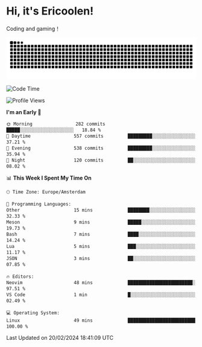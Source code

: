 # Hi, it's Ericoolen!
Coding and gaming！

<picture>
  <source media="(prefers-color-scheme: dark)" srcset="https://raw.githubusercontent.com/Eric-Song-Nop/Eric-Song-Nop/output/github-contribution-grid-snake-dark.svg">
  <source media="(prefers-color-scheme: light)" srcset="https://raw.githubusercontent.com/Eric-Song-Nop/Eric-Song-Nop/output/github-contribution-grid-snake.svg">
  <img alt="github contribution grid snake animation" src="https://raw.githubusercontent.com/Eric-Song-Nop/Eric-Song-Nop/output/github-contribution-grid-snake.svg">
</picture>

<!--START_SECTION:waka-->
![Code Time](http://img.shields.io/badge/Code%20Time-1%2C176%20hrs%209%20mins-blue)

![Profile Views](http://img.shields.io/badge/Profile%20Views-11-blue)

**I'm an Early 🐤** 

```text
🌞 Morning                282 commits         █████░░░░░░░░░░░░░░░░░░░░   18.84 % 
🌆 Daytime                557 commits         █████████░░░░░░░░░░░░░░░░   37.21 % 
🌃 Evening                538 commits         █████████░░░░░░░░░░░░░░░░   35.94 % 
🌙 Night                  120 commits         ██░░░░░░░░░░░░░░░░░░░░░░░   08.02 % 
```


📊 **This Week I Spent My Time On** 

```text
🕑︎ Time Zone: Europe/Amsterdam

💬 Programming Languages: 
Other                    15 mins             ████████░░░░░░░░░░░░░░░░░   32.33 % 
Meson                    9 mins              █████░░░░░░░░░░░░░░░░░░░░   19.73 % 
Bash                     7 mins              ████░░░░░░░░░░░░░░░░░░░░░   14.24 % 
Lua                      5 mins              ███░░░░░░░░░░░░░░░░░░░░░░   11.17 % 
JSON                     3 mins              ██░░░░░░░░░░░░░░░░░░░░░░░   07.85 % 

🔥 Editors: 
Neovim                   48 mins             ████████████████████████░   97.51 % 
VS Code                  1 min               █░░░░░░░░░░░░░░░░░░░░░░░░   02.49 % 

💻 Operating System: 
Linux                    49 mins             █████████████████████████   100.00 % 
```


 Last Updated on 20/02/2024 18:41:09 UTC
<!--END_SECTION:waka-->
